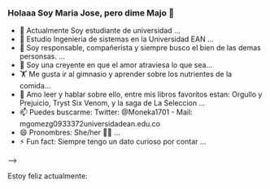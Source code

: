 ### Holaaa Soy Maria Jose, pero dime Majo 👋

- 🔭 Actualmente Soy estudiante de universidad ...
- 🌱 Estudio Ingenieria de sistemas en la Universidad EAN ...
- 👯 Soy responsable, compañerista y siempre busco el bien de las demas personsas. ...
- 🤔 Soy una creyente en que el amor atraviesa lo que sea...
- 🏋️ Me gusta ir al gimnasio y aprender sobre los nutrientes de la comida...
- 💬 Amo leer y hablar sobre ello, entre mis libros favoritos estan: Orgullo y Prejuicio, Tryst Six Venom, y la saga de La Seleccion ...
- 📫 Puedes buscarme: Twitter: @Moneka1701 - Mail: mgomezg0933372universidadean.edu.co
- 😄 Pronombres: She/her 🏳️‍🌈 ...
- ⚡ Fun fact: Siempre tengo un dato curioso por contar ...

-->
 
 Estoy feliz actualmente:

